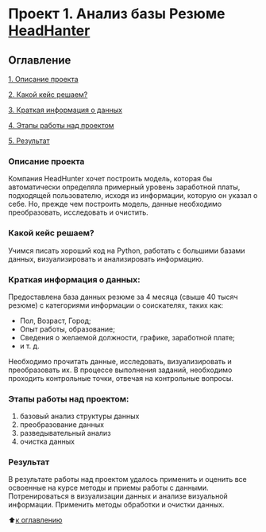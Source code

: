 # Проект 1. Анализ базы Резюме [HeadHanter](https://hh.ru/)

## Оглавление
[1. Описание проекта](https://github.com/MargaritaKr/sf_data_science/tree/main/project_1/README.md#Описание-проекта)

[2. Какой кейс решаем?](https://github.com/MargaritaKr/sf_data_science/tree/main/project_1/README.md#Какой-кейс-решаем)

[3. Краткая информация о данных](https://github.com/MargaritaKr/sf_data_science/tree/main/project_1/README.md#Краткая-информация-о-данных)

[4. Этапы работы над проектом](https://github.com/MargaritaKr/sf_data_science/tree/main/project_1/README.md#Этапы-работы-над-проектом)

[5. Результат](https://github.com/MargaritaKr/sf_data_science/tree/main/project_1/README.md#Результат)

### Описание проекта
Компания HeadHunter хочет построить модель, которая бы автоматически определяла примерный уровень заработной платы, подходящей пользователю, исходя из информации, которую он указал о себе. Но, прежде чем построить модель, данные необходимо преобразовать, исследовать и очистить.

### Какой кейс решаем?
Учимся писать хороший код на Python, работать с большими базами данных, визуализировать и анализировать информацию.

### Краткая информация о данных:
Предоставлена база данных резюме за 4 месяца (свыше 40 тысяч резюме) c категориями информации о соискателях, таких как:
- Пол, Возраст, Город;
- Опыт работы, образование;
- Сведения о желаемой должности, графике, заработной плате;
- и т. д.

Необходимо прочитать данные, исследовать, визуализировать и преобразовать их. В процессе выполнения заданий, необходимо проходить контрольные точки, отвечая на контрольные вопросы.

### Этапы работы над проектом:
1) базовый анализ структуры данных
2) преобразование данных
3) разведывательный анализ
4) очистка данных

### Результат
В результате работы над проектом удалось применить и оценить все освоенные на курсе методы и приемы работы с данными. Потренироваться в визуализации данных и анализе визуальной информации. Применить методы обработки и очистки данных.

:arrow_up:[к оглавлению](https://github.com/MargaritaKr/sf_data_science/tree/main/project_1/README.md#Оглавление)